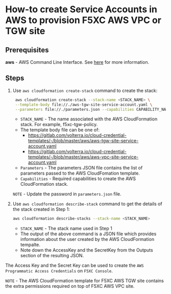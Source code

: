 # How-to create Service Accounts in AWS to provision F5XC AWS VPC or TGW site

## Prerequisites

**aws** - AWS Command Line Interface. See [here](https://aws.amazon.com/cli/) for more information.

## Steps

1. Use `aws cloudformation create-stack` command to create the stack:

    ```sh
     aws cloudformation create-stack --stack-name <STACK_NAME> \
     --template-body file://./aws-tgw-site-service-account.yaml \
     --parameters file://./parameters.json --capabilities CAPABILITY_NAMED_IAM
     ```

    * `STACK_NAME` - The name associated with the AWS CloudFormation stack. For example, f5xc-tgw-policy.
    * The template body file can be one of:
        * <https://gitlab.com/volterra.io/cloud-credential-templates/-/blob/master/aws/aws-tgw-site-service-account.yaml>
        * <https://gitlab.com/volterra.io/cloud-credential-templates/-/blob/master/aws/aws-vpc-site-service-account.yaml>
    * `Parameters` - The parameters JSON file contains the list of parameters passed to the AWS CloudFomation template.
    * `Capabilities` - Required capabilities to create the AWS CloudFormation stack.

    `NOTE` - Update the password in `parameters.json` file.

2. Use `aws cloudformation describe-stack` command to get the details of the stack created in Step 1:

    ```sh
    aws cloudformation describe-stacks --stack-name <STACK_NAME>
    ```

    * `STACK_NAME` - The stack name used in Step 1
    * The output of the above command is a JSON file which provides information about the user created by the AWS CloudFormation tempalte.
    * Note down the AccessKey and the SecretKey from the Outputs section of the resulting JSON.

The Access Key and the Secret Key can be used to create the `AWS Programmatic Access Credentials` on `F5XC Console`.

`NOTE` - The AWS CloudFormation template for F5XC AWS TGW site contains the extra permissions required on top of F5XC AWS VPC site.
